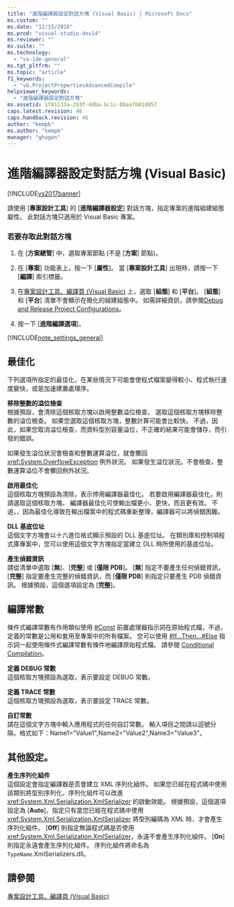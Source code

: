 ```yaml
---
title: "進階編譯器設定對話方塊 (Visual Basic) | Microsoft Docs"
ms.custom: ""
ms.date: "12/15/2016"
ms.prod: "visual-studio-dev14"
ms.reviewer: ""
ms.suite: ""
ms.technology: 
  - "vs-ide-general"
ms.tgt_pltfrm: ""
ms.topic: "article"
f1_keywords: 
  - "vb.ProjectPropertiesAdvancedCompile"
helpviewer_keywords: 
  - "進階編譯器設定對話方塊"
ms.assetid: 1f81133a-293f-4dba-bc1c-8baafb01d857
caps.latest.revision: 46
caps.handback.revision: 46
author: "kempb"
ms.author: "kempb"
manager: "ghogen"
---
```

# 進階編譯器設定對話方塊 (Visual Basic)
[!INCLUDE[vs2017banner](../../code-quality/includes/vs2017banner.md)]

請使用 \[**專案設計工具**\] 的 \[**進階編譯器設定**\] 對話方塊，指定專案的進階組建組態屬性。  此對話方塊只適用於 Visual Basic 專案。  
  
### 若要存取此對話方塊  
  
1.  在 \[**方案總管**\] 中，選取專案節點 \(不是 \[**方案**\] 節點\)。  
  
2.  在 \[**專案**\] 功能表上，按一下 \[**屬性**\]。  當 \[**專案設計工具**\] 出現時，請按一下 \[**編譯**\] 索引標籤。  
  
3.  在[專案設計工具、編譯頁 \(Visual Basic\)](../../ide/reference/compile-page-project-designer-visual-basic.md) 上，選取 \[**組態**\] 和 \[**平台**\]。  \[**組態**\] 和 \[**平台**\] 清單不會顯示在簡化的組建組態中。  如需詳細資訊，請參閱[Debug and Release Project Configurations](http://msdn.microsoft.com/zh-tw/0440b300-0614-4511-901a-105b771b236e)。  
  
4.  按一下 \[**進階編譯選項**\]。  
  
 [!INCLUDE[note_settings_general](../../data-tools/includes/note_settings_general_md.md)]  
  
## 最佳化  
 下列選項所指定的最佳化，在某些情況下可能會使程式檔案變得較小、程式執行速度變快，或是加速建置處理序。  
  
 **移除整數的溢位檢查**  
 根據預設，會清除這個核取方塊以啟用整數溢位檢查。  選取這個核取方塊移除整數的溢位檢查。  如果您選取這個核取方塊，整數計算可能會比較快。  不過，因此，如果您取消溢位檢查，而資料型別容量溢位，不正確的結果可能會儲存，而引發的錯誤。  
  
 如果發生溢位狀況會檢查和整數運算溢位，就會擲回 <xref:System.OverflowException> 例外狀況。  如果發生溢位狀況。不會檢查，整數運算溢位不會擲回例外狀況。  
  
 **啟用最佳化**  
 這個核取方塊預設為清除，表示停用編譯器最佳化。  若要啟用編譯器最佳化，則請選取這個核取方塊。  編譯器最佳化可使輸出檔更小、更快，而且更有效。  不過，，因為最佳化導致在輸出檔案中的程式碼重新整理，編譯器可以將偵錯困難。  
  
 **DLL 基底位址**  
 這個文字方塊會以十六進位格式顯示預設的 DLL 基底位址。  在類別庫和控制項程式庫專案中，您可以使用這個文字方塊指定當建立 DLL 時所使用的基底位址。  
  
 **產生偵錯資訊**  
 請從清單中選取 \[**無**\]、\[**完整**\] 或 \[**僅限 PDB**\]。  \[**無**\] 指定不要產生任何偵錯資訊，  \[**完整**\] 指定要產生完整的偵錯資訊，而 \[**僅限 PDB**\] 則指定只要產生 PDB 偵錯資訊。  根據預設，這個選項設定為 \[**完整**\]。  
  
## 編譯常數  
 條件式編譯常數有作用類似使用 [\#Const](/dotnet/visual-basic/language-reference/directives/const-directive) 前置處理器指示詞在原始程式檔，不過，定義的常數是公用和套用至專案中的所有檔案。  您可以使用 [\#If…Then…\#Else](/dotnet/visual-basic/language-reference/directives/if-then-else-directives) 指示詞一起使用條件式編譯常數有條件地編譯原始程式檔。  請參閱 [Conditional Compilation](/dotnet/visual-basic/programming-guide/program-structure/conditional-compilation)。  
  
 **定義 DEBUG 常數**  
 這個核取方塊預設為選取，表示要設定 DEBUG 常數。  
  
 **定義 TRACE 常數**  
 這個核取方塊預設為選取，表示要設定 TRACE 常數。  
  
 **自訂常數**  
 請在這個文字方塊中輸入應用程式的任何自訂常數。  輸入項目之間請以逗號分隔，格式如下：Name1\="Value1",Name2\="Value2",Name3\="Value3"。  
  
## 其他設定。  
 **產生序列化組件**  
 這個設定會指定編譯器是否會建立 XML 序列化組件。  如果您已經在程式碼中使用該類別將型別序列化，序列化組件可以改進 <xref:System.Xml.Serialization.XmlSerializer> 的啟動效能。  根據預設，這個選項設定為 \[**Auto**\]，指定只有當您已經在程式碼中使用 <xref:System.Xml.Serialization.XmlSerializer> 將型別編碼為 XML 時，才會產生序列化組件。  \[**Off**\] 則指定無論程式碼是否使用 <xref:System.Xml.Serialization.XmlSerializer>，永遠不會產生序列化組件。  \[**On**\] 則指定永遠會產生序列化組件。  序列化組件將命名為 `TypeName`.XmlSerializers.dll。  
  
## 請參閱  
 [專案設計工具、編譯頁 \(Visual Basic\)](../../ide/reference/compile-page-project-designer-visual-basic.md)